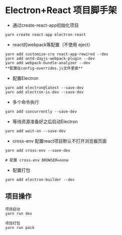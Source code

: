 # Electron+React 项目脚手架

- 通过create-react-app初始化项目

```
yarn create react-app electron-react
```
- react的webpack等配置（不使用 eject）

```
yarn add customize-cra react-app-rewired --dev
yarn add antd-dayjs-webpack-plugin --dev
yarn add webpack-bundle-analyzer --dev
**配置在config-overrides.js文件里面**
```

- 配置Electron

```
yarn add electron@latest --save-dev
yarn add electron-is-dev --save-dev
```
- 多个命令执行

```
yarn add concurrently --save-dev
```

- 等待资源准备好之后启动Electron

```
yarn add wait-on --save-dev
```

- cross-env 配置react项目默认不打开浏览器页面

```
yarn add cross-env --save-dev

# 配置 cross-env BROWSER=none
```

- 配置打包

```
yarn add electron-builder --dev
```

## 项目操作

```
项目启动
yarn run dev
```

```
项目打包
yarn run pack
```
